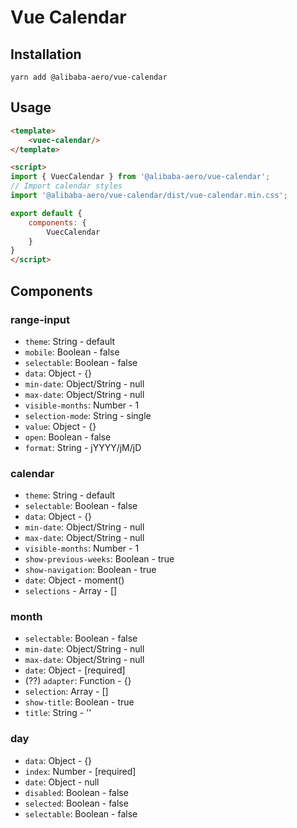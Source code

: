 # Vue Calendar

## Installation
```
yarn add @alibaba-aero/vue-calendar
```

## Usage
```html
<template>
    <vuec-calendar/>
</template>

<script>
import { VuecCalendar } from '@alibaba-aero/vue-calendar';
// Import calendar styles
import '@alibaba-aero/vue-calendar/dist/vue-calendar.min.css';

export default {
    components: {
        VuecCalendar
    }
}
</script>
```

## Components

### range-input

- `theme`: String - default
- `mobile`: Boolean - false
- `selectable`: Boolean - false
- `data`: Object - {}
- `min-date`: Object/String - null
- `max-date`: Object/String - null
- `visible-months`: Number - 1
- `selection-mode`: String - single
- `value`: Object - {}
- `open`: Boolean - false
- `format`: String - jYYYY/jM/jD

### calendar

- `theme`: String - default
- `selectable`: Boolean - false
- `data`: Object - {}
- `min-date`: Object/String - null
- `max-date`: Object/String - null
- `visible-months`: Number - 1
- `show-previous-weeks`: Boolean - true
- `show-navigation`: Boolean - true
- `date`: Object - moment()
- `selections` - Array - []

### month

- `selectable`: Boolean - false
- `min-date`: Object/String - null
- `max-date`: Object/String - null
- `date`: Object - [required]
- (??) `adapter`: Function - {}
- `selection`: Array - []
- `show-title`: Boolean - true
- `title`: String - ''

### day

- `data`: Object - {}
- `index`: Number - [required]
- `date`: Object - null
- `disabled`: Boolean - false
- `selected`: Boolean - false
- `selectable`: Boolean - false
